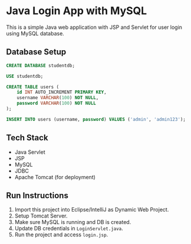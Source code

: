 # Java Login App with MySQL

This is a simple Java web application with JSP and Servlet for user login using MySQL database.

## Database Setup

```sql
CREATE DATABASE studentdb;

USE studentdb;

CREATE TABLE users (
    id INT AUTO_INCREMENT PRIMARY KEY,
    username VARCHAR(100) NOT NULL,
    password VARCHAR(100) NOT NULL
);

INSERT INTO users (username, password) VALUES ('admin', 'admin123');
```

## Tech Stack

- Java Servlet
- JSP
- MySQL
- JDBC
- Apache Tomcat (for deployment)

## Run Instructions

1. Import this project into Eclipse/IntelliJ as Dynamic Web Project.
2. Setup Tomcat Server.
3. Make sure MySQL is running and DB is created.
4. Update DB credentials in `LoginServlet.java`.
5. Run the project and access `login.jsp`.
